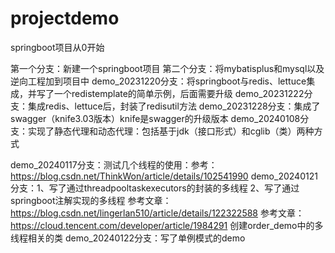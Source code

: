 # projectdemo
springboot项目从0开始


第一个分支：新建一个springboot项目
第二个分支：将mybatisplus和mysql以及逆向工程加到项目中
demo_20231220分支：将springboot与redis、lettuce集成，并写了一个redistemplate的简单示例，后面需要升级
demo_20231222分支：集成redis、lettuce后，封装了redisutil方法
demo_20231228分支：集成了swagger（knife3.03版本）knife是swagger的升级版本
demo_20240108分支：实现了静态代理和动态代理：包括基于jdk（接口形式）和cglib（类）两种方式

demo_20240117分支：测试几个线程的使用：参考：https://blog.csdn.net/ThinkWon/article/details/102541990
demo_20240121分支：1、写了通过threadpooltaskexecutors的封装的多线程
                  2、写了通过springboot注解实现的多线程
                  参考文章：https://blog.csdn.net/lingerlan510/article/details/122322588
                  参考文章：https://cloud.tencent.com/developer/article/1984291
                  创建order_demo中的多线程相关的类
demo_20240122分支：写了单例模式的demo         